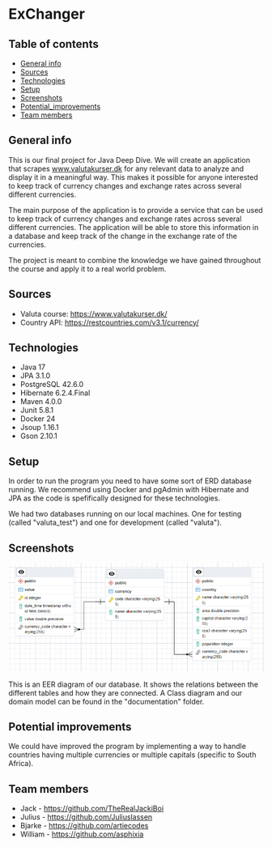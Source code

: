 
# ExChanger

## Table of contents
* [General info](#general-info)
* [Sources](#sources)
* [Technologies](#technologies)
* [Setup](#setup)
* [Screenshots](#screenshots)
* [Potential_improvements](#potential-improvements)
* [Team members](#team-members)

## General info
This is our final project for Java Deep Dive. We will create an application that 
scrapes www.valutakurser.dk for any relevant data to analyze and display it in a meaningful way.
This makes it possible for anyone interested to keep track of currency changes and exchange rates across several
different currencies.

The main purpose of the application is to provide a service that can be used to keep track of currency changes and
exchange rates across several different currencies. The application will be able to store this information in a database
and keep track of the change in the exchange rate of the currencies.

The project is meant to combine the knowledge we have gained throughout the course and apply it to a real world problem.


## Sources
- Valuta course: https://www.valutakurser.dk/
- Country API: https://restcountries.com/v3.1/currency/

## Technologies

- Java 17
- JPA 3.1.0
- PostgreSQL 42.6.0
- Hibernate 6.2.4.Final
- Maven 4.0.0
- Junit 5.8.1
- Docker 24
- Jsoup 1.16.1
- Gson 2.10.1

## Setup

In order to run the program you need to have some sort of ERD database running.
We recommend using Docker and pgAdmin with Hibernate and JPA as the code is spefifically
designed for these technologies.

We had two databases running on our local machines.
One for testing (called "valuta_test") and one for development (called "valuta").

## Screenshots

![](Documentation/EER-Diagram.png)

This is an EER diagram of our database. It shows the relations between the different tables and how they are connected.
A Class diagram and our domain model can be found in the "documentation" folder.

## Potential improvements
We could have improved the program by implementing a way to handle countries having multiple currencies or multiple capitals (specific to South Africa).


## Team members
- Jack - https://github.com/TheRealJackiBoi
- Julius - https://github.com/Juliuslassen
- Bjarke - https://github.com/artiecodes
- William - https://github.com/asphixia


